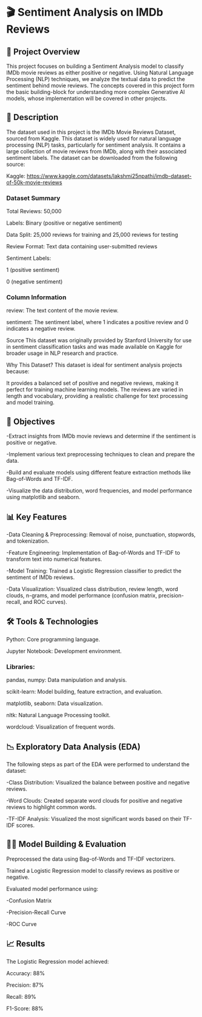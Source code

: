 # 🎬 Sentiment Analysis on IMDb Reviews

## 📄 Project Overview

This project focuses on building a Sentiment Analysis model to classify IMDb movie reviews as either positive or negative. Using Natural Language Processing (NLP) techniques, we analyze the textual data to predict the sentiment behind movie reviews. The concepts covered in this project form the basic building-block for understanding more complex Generative AI models, whose implementation will be covered in other projects.

## 📂 Description

The dataset used in this project is the IMDb Movie Reviews Dataset, sourced from Kaggle. This dataset is widely used for natural language processing (NLP) tasks, particularly for sentiment analysis. It contains a large collection of movie reviews from IMDb, along with their associated sentiment labels. The dataset can be downloaded from the following source:

Kaggle: https://www.kaggle.com/datasets/lakshmi25npathi/imdb-dataset-of-50k-movie-reviews

### Dataset Summary

Total Reviews: 50,000

Labels: Binary (positive or negative sentiment)

Data Split: 25,000 reviews for training and 25,000 reviews for testing

Review Format: Text data containing user-submitted reviews

Sentiment Labels:

1 (positive sentiment)

0 (negative sentiment)

### Column Information

review: The text content of the movie review.

sentiment: The sentiment label, where 1 indicates a positive review and 0 indicates a negative review.

Source
This dataset was originally provided by Stanford University for use in sentiment classification tasks and was made available on Kaggle for broader usage in NLP research and practice.

Why This Dataset?
This dataset is ideal for sentiment analysis projects because:

It provides a balanced set of positive and negative reviews, making it perfect for training machine learning models.
The reviews are varied in length and vocabulary, providing a realistic challenge for text processing and model training.

## 🚀 Objectives

-Extract insights from IMDb movie reviews and determine if the sentiment is positive or negative.

-Implement various text preprocessing techniques to clean and prepare the data.

-Build and evaluate models using different feature extraction methods like Bag-of-Words and TF-IDF.

-Visualize the data distribution, word frequencies, and model performance using matplotlib and seaborn.

## 📊 Key Features

-Data Cleaning & Preprocessing: Removal of noise, punctuation, stopwords, and tokenization.

-Feature Engineering: Implementation of Bag-of-Words and TF-IDF to transform text into numerical features.

-Model Training: Trained a Logistic Regression classifier to predict the sentiment of IMDb reviews.

-Data Visualization: Visualized class distribution, review length, word clouds, n-grams, and model performance (confusion matrix, precision-recall, and ROC curves).

## 🛠️ Tools & Technologies

Python: Core programming language.

Jupyter Notebook: Development environment.

### Libraries:
pandas, numpy: Data manipulation and analysis.

scikit-learn: Model building, feature extraction, and evaluation.

matplotlib, seaborn: Data visualization.

nltk: Natural Language Processing toolkit.

wordcloud: Visualization of frequent words.

## 📉 Exploratory Data Analysis (EDA)

The following steps as part of the EDA were performed to understand the dataset:

-Class Distribution: Visualized the balance between positive and negative reviews.

-Word Clouds: Created separate word clouds for positive and negative reviews to highlight common words.

-TF-IDF Analysis: Visualized the most significant words based on their TF-IDF scores.

## 🧑‍💻 Model Building & Evaluation

Preprocessed the data using Bag-of-Words and TF-IDF vectorizers.

Trained a Logistic Regression model to classify reviews as positive or negative.

Evaluated model performance using:

-Confusion Matrix

-Precision-Recall Curve

-ROC Curve

## 📈 Results

The Logistic Regression model achieved:

Accuracy: 88%

Precision: 87%

Recall: 89%

F1-Score: 88%
